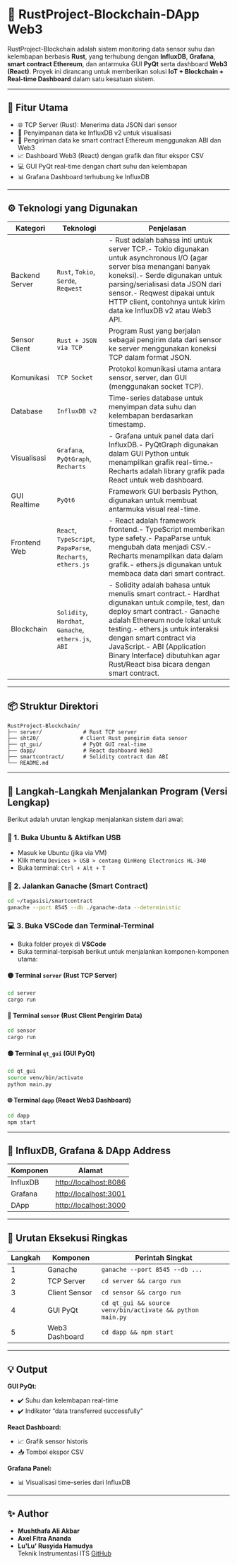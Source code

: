 # 🦀 RustProject-Blockchain-DApp Web3

RustProject-Blockchain adalah sistem monitoring data sensor suhu dan kelembapan berbasis **Rust**, yang terhubung dengan **InfluxDB**, **Grafana**, **smart contract Ethereum**, dan antarmuka GUI **PyQt** serta dashboard **Web3 (React)**. Proyek ini dirancang untuk memberikan solusi **IoT + Blockchain + Real-time Dashboard** dalam satu kesatuan sistem.

---

## 🚧 Fitur Utama

- 🌐 TCP Server (Rust): Menerima data JSON dari sensor
- 🧐 Penyimpanan data ke InfluxDB v2 untuk visualisasi
- 🔐 Pengiriman data ke smart contract Ethereum menggunakan ABI dan Web3
- 📈 Dashboard Web3 (React) dengan grafik dan fitur ekspor CSV
- 💻 GUI PyQt real-time dengan chart suhu dan kelembapan
- 📊 Grafana Dashboard terhubung ke InfluxDB

---

## ⚙️ Teknologi yang Digunakan

| **Kategori**   | **Teknologi**                                               | **Penjelasan**                                                                                                                                                                                                                                                                                                                           |
| -------------- | ----------------------------------------------------------- | ----------------------------------------------------------------------------------------------------------------------------------------------------------------------------------------------------------------------------------------------------------------------------------------------------------------------------------------------- |
| Backend Server | `Rust`, `Tokio`, `Serde`, `Reqwest`                         | - Rust adalah bahasa inti untuk server TCP.- Tokio digunakan untuk asynchronous I/O (agar server bisa menangani banyak koneksi).- Serde digunakan untuk parsing/serialisasi data JSON dari sensor.- Reqwest dipakai untuk HTTP client, contohnya untuk kirim data ke InfluxDB v2 atau Web3 API.                                                 |
| Sensor Client  | `Rust + JSON via TCP`                                       | Program Rust yang berjalan sebagai pengirim data dari sensor ke server menggunakan koneksi TCP dalam format JSON.                                                                                                                                                                                                                               |
| Komunikasi     | `TCP Socket`                                                | Protokol komunikasi utama antara sensor, server, dan GUI (menggunakan socket TCP).                                                                                                                                                                                                                                                              |
| Database       | `InfluxDB v2`                                               | Time-series database untuk menyimpan data suhu dan kelembapan berdasarkan timestamp.                                                                                                                                                                                                                                                            |
| Visualisasi    | `Grafana`, `PyQtGraph`, `Recharts`                          | - Grafana untuk panel data dari InfluxDB.- PyQtGraph digunakan dalam GUI Python untuk menampilkan grafik real-time.- Recharts adalah library grafik pada React untuk web dashboard.                                                                                                                                                             |
| GUI Realtime   | `PyQt6`                                                     | Framework GUI berbasis Python, digunakan untuk membuat antarmuka visual real-time.                                                                                                                                                                                                                                                              |
| Frontend Web   | `React`, `TypeScript`, `PapaParse`, `Recharts`, `ethers.js` | - React adalah framework frontend.- TypeScript memberikan type safety.- PapaParse untuk mengubah data menjadi CSV.- Recharts menampilkan data dalam grafik.- ethers.js digunakan untuk membaca data dari smart contract.                                                                                                                        |
| Blockchain     | `Solidity`, `Hardhat`, `Ganache`, `ethers.js`, `ABI`        | - Solidity adalah bahasa untuk menulis smart contract.- Hardhat digunakan untuk compile, test, dan deploy smart contract.- Ganache adalah Ethereum node lokal untuk testing.- ethers.js untuk interaksi dengan smart contract via JavaScript.- ABI (Application Binary Interface) dibutuhkan agar Rust/React bisa bicara dengan smart contract. |

---

## 📦 Struktur Direktori

```
RustProject-Blockchain/
├── server/             # Rust TCP server
├── sht20/             # Client Rust pengirim data sensor
├── qt_gui/             # PyQt GUI real-time
├── dapp/               # React dashboard Web3
├── smartcontract/      # Solidity contract dan ABI
└── README.md
```

---

## 🚀 Langkah-Langkah Menjalankan Program (Versi Lengkap)

Berikut adalah urutan lengkap menjalankan sistem dari awal:

### 🔧 1. Buka Ubuntu & Aktifkan USB

- Masuk ke Ubuntu (jika via VM)
- Klik menu `Devices > USB > centang QinHeng Electronics HL-340`
- Buka terminal: `Ctrl + Alt + T`

### 📆 2. Jalankan Ganache (Smart Contract)

```bash
cd ~/tugasisi/smartcontract
ganache --port 8545 --db ./ganache-data --deterministic
```

### 💻 3. Buka VSCode dan Terminal-Terminal

- Buka folder proyek di **VSCode**
- Buka terminal-terpisah berikut untuk menjalankan komponen-komponen utama:

#### 🟡 Terminal `server` (Rust TCP Server)

```bash
cd server
cargo run
```

#### 🔵 Terminal `sensor` (Rust Client Pengirim Data)

```bash
cd sensor
cargo run
```

#### 🟢 Terminal `qt_gui` (GUI PyQt)

```bash
cd qt_gui
source venv/bin/activate
python main.py
```

#### 🌐 Terminal `dapp` (React Web3 Dashboard)

```bash
cd dapp
npm start
```

---

## 🍅 InfluxDB, Grafana & DApp Address

| Komponen | Alamat                                      |
|----------|---------------------------------------------|
| InfluxDB | [http://localhost:8086](http://localhost:8086) |
| Grafana  | [http://localhost:3001](http://localhost:3001) |
| DApp     | [http://localhost:3000](http://localhost:3000) |


---

## 📀 Urutan Eksekusi Ringkas

| Langkah | Komponen       | Perintah Singkat                                          |
| ------- | -------------- | --------------------------------------------------------- |
| 1       | Ganache        | `ganache --port 8545 --db ...`                            |
| 2       | TCP Server     | `cd server && cargo run`                                  |
| 3       | Client Sensor  | `cd sensor && cargo run`                                  |
| 4       | GUI PyQt       | `cd qt_gui && source venv/bin/activate && python main.py` |
| 5       | Web3 Dashboard | `cd dapp && npm start`                                    |

---

## 💡 Output

**GUI PyQt:**

- ✔️ Suhu dan kelembapan real-time
- ✔️ Indikator “data transferred successfully”

**React Dashboard:**

- 📈 Grafik sensor historis
- 📥 Tombol ekspor CSV

**Grafana Panel:**

- 📊 Visualisasi time-series dari InfluxDB

---

## ✨ Author

- **Mushthafa Ali Akbar**
- **Axel Fitra Ananda**
- **Lu'Lu' Rusyida Hamudya**\
  Teknik Instrumentasi ITS
  [GitHub](https://github.com/mushthafali)

